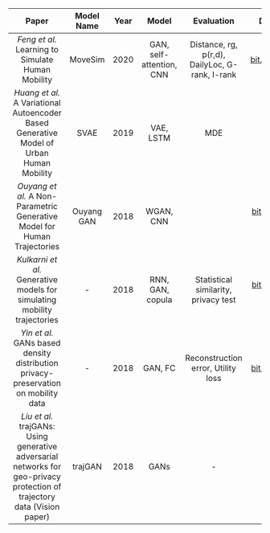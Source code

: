 |                                                         **Paper**                                                         | **Model Name** | **Year** |         **Model**        |                 **Evaluation**                 |        **Dataset**       |                 **Code**                 |
|:-------------------------------------------------------------------------------------------------------------------------:|:--------------:|:--------:|:------------------------:|:----------------------------------------------:|:------------------------:|:----------------------------------------:|
| *Feng et al.* Learning to Simulate Human Mobility                                                                         | MoveSim        | 2020     | GAN, self-attention, CNN | Distance, rg, p(r,d), DailyLoc, G-rank, I-rank | [bit.ly/Geolife](https://bit.ly/Geolife) | [bit.ly/MoveSim](https://bit.ly/MoveSim) |
| *Huang et al.* A Variational Autoencoder Based Generative Model of Urban Human Mobility                                   | SVAE           | 2019     | VAE, LSTM                | MDE                                            | -                        | -                                        |
| *Ouyang et al.* A Non-Parametric Generative Model for Human Trajectories                                                  | Ouyang GAN     | 2018     | WGAN, CNN                |                                                | [bit.ly/MDC-2](https://bit.ly/MDC-2)   | -                                        |
| *Kulkarni et al.* Generative models for simulating mobility trajectories                                                  | -              | 2018     | RNN, GAN, copula         | Statistical similarity, privacy test           | [bit.ly/MDC-2](https://bit.ly/MDC-2)   | -                                        |
| *Yin et al.* GANs based density distribution privacy-preservation on mobility data                                        | -              | 2018     | GAN, FC                  | Reconstruction error, Utility loss             | [bit.ly/TaxiSF](https://bit.ly/TaxiSF)  | -                                        |
| *Liu et al.* trajGANs: Using generative adversarial networks for geo-privacy protection of trajectory data (Vision paper) | trajGAN        | 2018     | GANs                     | -                                              | -                        | -                                        |
